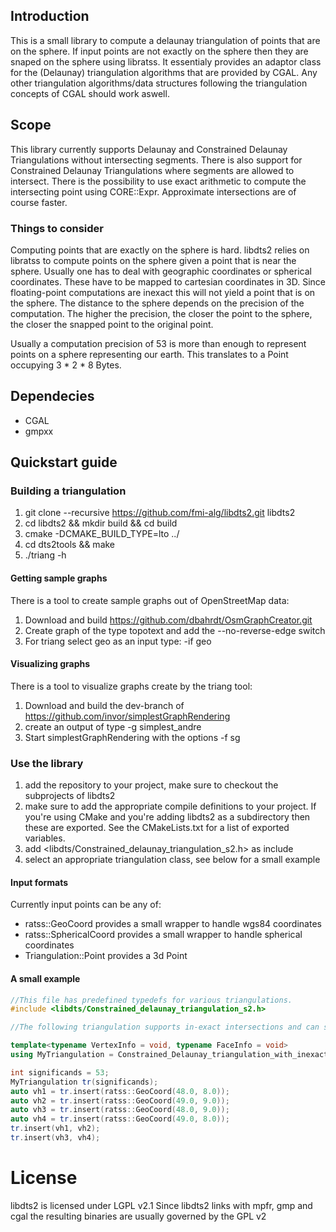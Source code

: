 ## Introduction
This is a small library to compute a delaunay triangulation of points that are on the sphere.
If input points are not exactly on the sphere then they are snaped on the sphere using libratss.
It essentialy provides an adaptor class for the (Delaunay) triangulation algorithms that are provided by CGAL.
Any other triangulation algorithms/data structures following the triangulation concepts of CGAL should work aswell.

## Scope
This library currently supports Delaunay and Constrained Delaunay Triangulations without intersecting segments.
There is also support for Constrained Delaunay Triangulations where segments are allowed to intersect.
There is the possibility to use exact arithmetic to compute the intersecting point using CORE::Expr.
Approximate intersections are of course faster.

### Things to consider
Computing points that are exactly on the sphere is hard. libdts2 relies on libratss to compute points on the sphere given a point that is near the sphere. Usually one has to deal with geographic coordinates or spherical coordinates. These have to be mapped to cartesian coordinates in 3D. Since floating-point computations are inexact this will not yield a point that is on the sphere. The distance to the sphere depends on the precision of the computation. The higher the precision, the closer the point to the sphere, the closer the snapped point to the original point.

Usually a computation precision of 53 is more than enough to represent points on a sphere representing our earth. This translates to a Point occupying 3 * 2 * 8 Bytes.

## Dependecies
* CGAL
* gmpxx

## Quickstart guide
### Building a triangulation
1. git clone --recursive https://github.com/fmi-alg/libdts2.git libdts2
2. cd libdts2 && mkdir build && cd build
3. cmake -DCMAKE_BUILD_TYPE=lto ../
4. cd dts2tools && make
5. ./triang -h

#### Getting sample graphs
There is a tool to create sample graphs out of OpenStreetMap data:

1. Download and build https://github.com/dbahrdt/OsmGraphCreator.git
2. Create graph of the type topotext and add the --no-reverse-edge switch
3. For triang select geo as an input type: -if geo

#### Visualizing graphs
There is a tool to visualize graphs create by the triang tool:

1. Download and build the dev-branch of https://github.com/invor/simplestGraphRendering
2. create an output of type -g simplest_andre
3. Start simplestGraphRendering with the options -f sg

### Use the library
1. add the repository to your project, make sure to checkout the subprojects of libdts2
2. make sure to add the appropriate compile definitions to your project. If you're using CMake and you're adding libdts2 as a subdirectory then these are exported. See the CMakeLists.txt for a list of exported variables.
3. add <libdts/Constrained_delaunay_triangulation_s2.h> as include
4. select an appropriate triangulation class, see below for a small example

#### Input formats
Currently input points can be any of:
* ratss::GeoCoord provides a small wrapper to handle wgs84 coordinates
* ratss::SphericalCoord provides a small wrapper to handle spherical coordinates
* Triangulation::Point provides a 3d Point

#### A small example

```C++
//This file has predefined typedefs for various triangulations.
#include <libdts/Constrained_delaunay_triangulation_s2.h>

//The following triangulation supports in-exact intersections and can store information in its vertices and faces:

template<typename VertexInfo = void, typename FaceInfo = void>
using MyTriangulation = Constrained_Delaunay_triangulation_with_inexact_intersections_with_info_s2<VertexInfo, FaceInfo>;

int significands = 53;
MyTriangulation tr(significands);
auto vh1 = tr.insert(ratss::GeoCoord(48.0, 8.0));
auto vh2 = tr.insert(ratss::GeoCoord(49.0, 9.0));
auto vh3 = tr.insert(ratss::GeoCoord(48.0, 9.0));
auto vh4 = tr.insert(ratss::GeoCoord(49.0, 8.0));
tr.insert(vh1, vh2);
tr.insert(vh3, vh4);
```

# License
libdts2 is licensed under LGPL v2.1
Since libdts2 links with mpfr, gmp and cgal the resulting binaries are usually governed by the GPL v2
